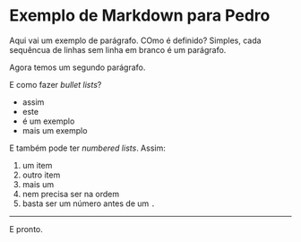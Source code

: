 # Exemplo de Markdown para Pedro

Aqui vai um exemplo de parágrafo. COmo é
definido? Simples, cada sequêncua de
linhas sem linha em branco é um
parágrafo.

Agora temos um segundo parágrafo.

E como fazer _bullet lists_?

- assim
- este
- é um exemplo
- mais um exemplo

E também pode ter _numbered lists_.
Assim:

1. um item
2. outro item
3. mais um
1. nem precisa ser na ordem
2. basta ser um número antes de um `.`

---
 
E pronto.
